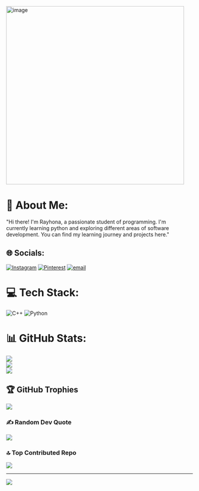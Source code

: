 <img width="480" height="480" alt="image" src="https://github.com/user-attachments/assets/27b9ded1-1580-4b75-8eaa-34fc733f861a" />

# 💫 About Me:
"Hi there! I'm  Rayhona, a passionate student of programming. I'm <br>currently learning python and exploring different areas of software <br>development. You can find my learning journey and projects here."


## 🌐 Socials:
[![Instagram](https://img.shields.io/badge/Instagram-%23E4405F.svg?logo=Instagram&logoColor=white)](https://instagram.com/rayhon_8240) [![Pinterest](https://img.shields.io/badge/Pinterest-%23E60023.svg?logo=Pinterest&logoColor=white)](https://pinterest.com/yusupovar686) [![email](https://img.shields.io/badge/Email-D14836?logo=gmail&logoColor=white)](mailto:yusupovar686@gmail.com) 

# 💻 Tech Stack:
![C++](https://img.shields.io/badge/c++-%2300599C.svg?style=flat&logo=c%2B%2B&logoColor=white) ![Python](https://img.shields.io/badge/python-3670A0?style=flat&logo=python&logoColor=ffdd54)
# 📊 GitHub Stats:
![](https://github-readme-stats.vercel.app/api?username=rayhonayusupova&theme=ambient_gradient&hide_border=true&include_all_commits=true&count_private=true)<br/>
![](https://nirzak-streak-stats.vercel.app/?user=rayhonayusupova&theme=ambient_gradient&hide_border=true)<br/>
![](https://github-readme-stats.vercel.app/api/top-langs/?username=rayhonayusupova&theme=ambient_gradient&hide_border=true&include_all_commits=true&count_private=true&layout=compact)

## 🏆 GitHub Trophies
![](https://github-profile-trophy.vercel.app/?username=rayhonayusupova&theme=ambient_gradient&no-frame=true&no-bg=false&margin-w=4)

### ✍️ Random Dev Quote
![](https://quotes-github-readme.vercel.app/api?type=horizontal&theme=light)

### 🔝 Top Contributed Repo
![](https://github-contributor-stats.vercel.app/api?username=rayhonayusupova&limit=5&theme=default&combine_all_yearly_contributions=true)

---
[![](https://visitcount.itsvg.in/api?id=rayhonayusupova&icon=4&color=0)](https://visitcount.itsvg.in)

<!-- Proudly created with GPRM ( https://gprm.itsvg.in ) -->
